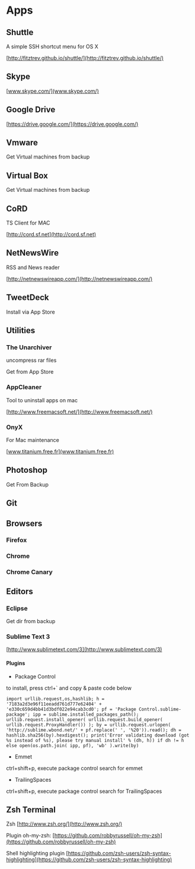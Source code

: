 # Apps

## Shuttle

A simple SSH shortcut menu for OS X

[http://fitztrev.github.io/shuttle/](http://fitztrev.github.io/shuttle/)

## Skype

[www.skype.com/](www.skype.com/)


## Google Drive

[https://drive.google.com/](https://drive.google.com/)

## Vmware

Get Virtual machines from backup

## Virtual Box

Get Virtual machines from backup

## CoRD

TS Client for MAC

[http://cord.sf.net](http://cord.sf.net)

## NetNewsWire

RSS and News reader

[http://netnewswireapp.com/](http://netnewswireapp.com/)

## TweetDeck

Install via App Store

## Utilities

### The Unarchiver

uncompress rar files

Get from App Store

### AppCleaner

Tool to uninstall apps on mac

[http://www.freemacsoft.net/](http://www.freemacsoft.net/)

### OnyX

For Mac maintenance

[www.titanium.free.fr](www.titanium.free.fr)

## Photoshop

Get From Backup

## Git


## Browsers

### Firefox

### Chrome

### Chrome Canary

## Editors

### Eclipse
  
Get dir from backup

### Sublime Text 3

[http://www.sublimetext.com/3](http://www.sublimetext.com/3)

#### Plugins

- Package Control

to install, press ctrl+` and copy & paste code below

```shell
import urllib.request,os,hashlib; h = '7183a2d3e96f11eeadd761d777e62404' + 'e330c659d4bb41d3bdf022e94cab3cd0'; pf = 'Package Control.sublime-package'; ipp = sublime.installed_packages_path(); urllib.request.install_opener( urllib.request.build_opener( urllib.request.ProxyHandler()) ); by = urllib.request.urlopen( 'http://sublime.wbond.net/' + pf.replace(' ', '%20')).read(); dh = hashlib.sha256(by).hexdigest(); print('Error validating download (got %s instead of %s), please try manual install' % (dh, h)) if dh != h else open(os.path.join( ipp, pf), 'wb' ).write(by)
```

- Emmet

ctrl+shift+p, execute package control
search for emmet

- TrailingSpaces

ctrl+shift+p, execute package control
search for TrailingSpaces


## Zsh Terminal

Zsh [http://www.zsh.org/](http://www.zsh.org/)

Plugin oh-my-zsh:
[https://github.com/robbyrussell/oh-my-zsh](https://github.com/robbyrussell/oh-my-zsh)

Shell highlighting plugin
[https://github.com/zsh-users/zsh-syntax-highlighting](https://github.com/zsh-users/zsh-syntax-highlighting)

